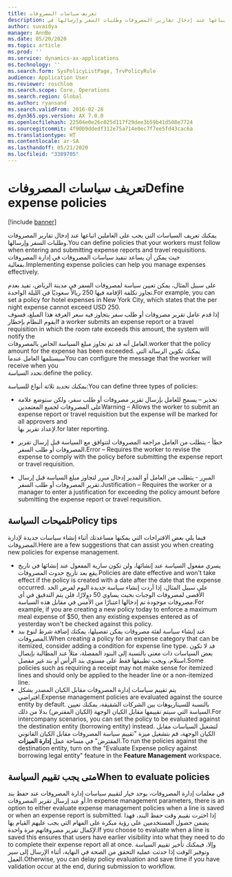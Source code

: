 ```yaml
---
title: تعريف سياسات المصروفات
description: يمكنك تعريف سياسات المصروفات التي يجب على العاملين اتباعها عند إدخال تقارير المصروفات وطلبات السفر‬ وإرسالها في Microsoft Dynamics 365 Finance.
author: suvaidya
manager: AnnBe
ms.date: 05/20/2020
ms.topic: article
ms.prod: ''
ms.service: dynamics-ax-applications
ms.technology: ''
ms.search.form: SysPolicyListPage, TrvPolicyRule
audience: Application User
ms.reviewer: roschlom
ms.search.scope: Core, Operations
ms.search.region: Global
ms.author: ryansand
ms.search.validFrom: 2016-02-28
ms.dyn365.ops.version: AX 7.0.0
ms.openlocfilehash: 22504e0e26c025d117f29dee3b59b41d508e7724
ms.sourcegitcommit: 4f90b9ddedf312e75a714e0ec7f7ee5fd43cac6a
ms.translationtype: HT
ms.contentlocale: ar-SA
ms.lasthandoff: 05/21/2020
ms.locfileid: "3389705"
---
```

# <a name="define-expense-policies"></a><span data-ttu-id="95e85-103">تعريف سياسات المصروفات</span><span class="sxs-lookup"><span data-stu-id="95e85-103">Define expense policies</span></span>

[!include [banner](../includes/banner.md)]

<span data-ttu-id="95e85-104">يمكنك تعريف السياسات التي يجب على العاملين اتباعها عند إدخال تقارير المصروفات وطلبات السفر‬ وإرسالها.</span><span class="sxs-lookup"><span data-stu-id="95e85-104">You can define policies that your workers must follow when entering and submitting expense reports and travel requisitions.</span></span>         
<span data-ttu-id="95e85-105">حيث يمكن أن يساعد تنفيذ سياسات المصروفات في إدارة المصروفات بفعالية.</span><span class="sxs-lookup"><span data-stu-id="95e85-105">Implementing expense policies can help you manage expenses effectively.</span></span>         

<span data-ttu-id="95e85-106">على سبيل المثال، يمكن تعيين سياسة لمصروفات السفر في مدينة الرياض، تفيد بعدم تجاوز تكلفة الإقامة فيها 250 ريالاً سعوديًا في الليلة الواحدة.</span><span class="sxs-lookup"><span data-stu-id="95e85-106">For example, you can set a policy for hotel expenses in New York City, which states that the per night expense cannot exceed USD 250.</span></span>       
<span data-ttu-id="95e85-107">إذا قدم عامل تقرير مصروفات أو طلب سفر يتجاوز فيه سعر الغرفة هذا المبلغ، فسوف يقوم النظام بإخطار</span><span class="sxs-lookup"><span data-stu-id="95e85-107">If a worker submits an expense report or a travel requisition in which the room rate exceeds this amount, the system will notify the</span></span>        
<span data-ttu-id="95e85-108">العامل أنه قد تم تجاوز مبلغ السياسة الخاص بالمصروفات.</span><span class="sxs-lookup"><span data-stu-id="95e85-108">worker that the policy amount for the expense has been exceeded.</span></span> <span data-ttu-id="95e85-109">يمكنك تكوين الرسالة التي سيستلمها العامل عندما</span><span class="sxs-lookup"><span data-stu-id="95e85-109">You can configure the message that the worker will receive when you</span></span>        
<span data-ttu-id="95e85-110">تحدد السياسة.</span><span class="sxs-lookup"><span data-stu-id="95e85-110">define the policy.</span></span>      
        
<span data-ttu-id="95e85-111">يمكنك تحديد ثلاثة أنواع للسياسة:</span><span class="sxs-lookup"><span data-stu-id="95e85-111">You can define three types of policies:</span></span>         
        
- <span data-ttu-id="95e85-112">تحذير – يسمح للعامل بإرسال تقرير مصروفات أو طلب سفر، ولكن ستوضع علامة على المصروفات لجميع المعتمدين</span><span class="sxs-lookup"><span data-stu-id="95e85-112">Warning – Allows the worker to submit an expense report or travel requisition but the expense will be marked for all approvers and</span></span>        
  <span data-ttu-id="95e85-113">لإعداد تقرير بها.</span><span class="sxs-lookup"><span data-stu-id="95e85-113">for later reporting.</span></span>        

- <span data-ttu-id="95e85-114">خطأ - يتطلب من العامل مراجعة المصروفات لتتوافق مع السياسة قبل إرسال تقرير المصروفات أو طلب السفر.</span><span class="sxs-lookup"><span data-stu-id="95e85-114">Error – Requires the worker to revise the expense to comply with the policy before submitting the expense report or travel requisition.</span></span>       
 
 - <span data-ttu-id="95e85-115">المبرِر - يتطلب من العامل أو المدير إدخال مبرِر لتجاوز مبلغ السياسة قبل إرسال تقرير المصروفات أو طلب السفر.</span><span class="sxs-lookup"><span data-stu-id="95e85-115">Justification – Requires the worker or a manager to enter a justification for exceeding the policy amount before submitting the expense report or travel requisition.</span></span>        

## <a name="policy-tips"></a><span data-ttu-id="95e85-116">تلميحات السياسة</span><span class="sxs-lookup"><span data-stu-id="95e85-116">Policy tips</span></span>
<span data-ttu-id="95e85-117">فيما يلي بعض الاقتراحات التي يمكنها مساعدتك أثناء إنشاء سياسات جديدة لإدارة المصروفات.</span><span class="sxs-lookup"><span data-stu-id="95e85-117">Here are a few suggestions that can assist you when creating new policies for expense management.</span></span> 
* <span data-ttu-id="95e85-118">يسري مفعول السياسة عند إنشائها، ولن تكون سارية المفعول عند إنشائها في تاريخ يقع بعد تاريخ حدوث المصروفات.</span><span class="sxs-lookup"><span data-stu-id="95e85-118">Policies are date effective and won't take effect if the policy is created with a date after the date that the expense occurred.</span></span> <span data-ttu-id="95e85-119">على سبيل المثال، إذا أردت إنشاء سياسة جديدة اليوم لفرض الحد الأقصى لمصروفات الوجبات بحيث يساوي 50 دولارًا، فلن يتم التدقيق في أي مصروفات موجودة تم إدخالها اعتبارًا من الأمس في مقابل هذه السياسة.</span><span class="sxs-lookup"><span data-stu-id="95e85-119">For example, if you are creating a new policy today to enforce a maximum meal expense of $50, then any existing expenses entered as of yesterday won't be checked against this policy.</span></span>
* <span data-ttu-id="95e85-120">عند إنشاء سياسة لفئة مصروفات يمكن تفصيلها، يمكنك إضافة شرط لنوع بند المصروفات.</span><span class="sxs-lookup"><span data-stu-id="95e85-120">When creating a policy for an expense category that can be itemized, consider adding a condition for expense line type.</span></span> <span data-ttu-id="95e85-121">قد لا تكون بعض السياسات ذات معنى بالنسبة إلى البنود المفصلة، مثلاً عند المطالبة بإيصال استلام، ويجب تطبيقها فقط على مستوى بند الرأس أو بند غير مفصل.</span><span class="sxs-lookup"><span data-stu-id="95e85-121">Some policies such as requiring a receipt may not make sense for itemized lines and should only be applied to the header line or a non-itemized line.</span></span> 
* <span data-ttu-id="95e85-122">يتم تقييم سياسات إدارة المصروفات مقابل الكيان المصدر بشكل افتراضي.</span><span class="sxs-lookup"><span data-stu-id="95e85-122">Expense management policies are evaluated against the source entity by default.</span></span> <span data-ttu-id="95e85-123">بالنسبة للسيناريوهات بين الشركات الشقيقة، يمكنك تعيين السياسة التي سيتم تقييمها مقابل الكيان الوجهة (الكيان المقترض) بدلا من ذلك.</span><span class="sxs-lookup"><span data-stu-id="95e85-123">For intercompany scenarios, you can set the policy to be evaluated against the destination entity (borrowing entity) instead.</span></span> <span data-ttu-id="95e85-124">لتشغيل السياسات مقابل الكيان الوجهة، قم بتشغيل ميزة "تقييم سياسة المصروفات مقابل الكيان القانوني المقترض" في مساحة عمل **إدارة الميزات**.</span><span class="sxs-lookup"><span data-stu-id="95e85-124">To run the policies against the destination entity, turn on the "Evaluate Expense policy against borrowing legal entity" feature in the **Feature Management** workspace.</span></span>

## <a name="when-to-evaluate-policies"></a><span data-ttu-id="95e85-125">متى يجب تقييم السياسة</span><span class="sxs-lookup"><span data-stu-id="95e85-125">When to evaluate policies</span></span>

<span data-ttu-id="95e85-126">في معلمات إدارة المصروفات، يوجد خيار لتقييم سياسات إدارة المصروفات عند حفظ بند أو عند إرسال تقرير المصروفات.</span><span class="sxs-lookup"><span data-stu-id="95e85-126">In expense management parameters, there is an option to either evaluate expense management policies when a line is saved or when an expense report is submitted.</span></span> <span data-ttu-id="95e85-127">إذا اخترت تقييم وقت حفظ البند، فهذا يضمن حصول المستخدمين على رؤية مبكرة على المهام التي يجب عليهم القيام بها لإكمال تقرير مصروفاتهم مرة واحدة.</span><span class="sxs-lookup"><span data-stu-id="95e85-127">If you choose to evaluate when a line is saved this ensures that users have earlier visibility into what they need to do to complete their expense report all at once.</span></span> <span data-ttu-id="95e85-128">وإلا، فيمكنك تأخير تقييم السياسة وتوفير الوقت إذا حدثت عملية التحقق من الصحة في النهاية، أثناء الإرسال إلى سير العمل.</span><span class="sxs-lookup"><span data-stu-id="95e85-128">Otherwise, you can delay policy evaluation and save time if you have validation occur at the end, during submission to workflow.</span></span>
